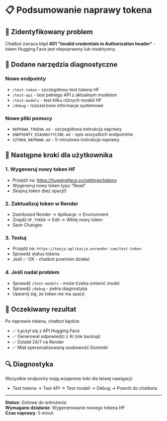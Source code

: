 # 📋 Podsumowanie naprawy tokena

## 🎯 Zidentyfikowany problem
Chatbot zwraca błąd **401 "Invalid credentials in Authorization header"** - token Hugging Face jest niepoprawny lub nieaktywny.

## 🔧 Dodane narzędzia diagnostyczne

### Nowe endpointy
- `/test-token` - szczegółowy test tokena HF
- `/test-api` - test pełnego API z aktualnym modelem  
- `/test-models` - test kilku różnych modeli HF
- `/debug` - rozszerzone informacje systemowe

### Nowe pliki pomocy
- `NAPRAWA_TOKENA.md` - szczegółowa instrukcja naprawy
- `ENDPOINTY_DIAGNOSTYCZNE.md` - opis wszystkich endpointów
- `SZYBKA_NAPRAWA.md` - 5-minutowa instrukcja naprawy

## 🚀 Następne kroki dla użytkownika

### 1. Wygeneruj nowy token HF
- Przejdź na: https://huggingface.co/settings/tokens
- Wygeneruj nowy token typu "Read"
- Skopiuj token (bez spacji!)

### 2. Zaktualizuj token w Render
- Dashboard Render → Aplikacja → Environment
- Znajdź `HF_TOKEN` → Edit → Wklej nowy token
- Save Changes

### 3. Testuj
- Przejdź na: `https://twoja-aplikacja.onrender.com/test-token`
- Sprawdź status tokena
- Jeśli ✅ OK - chatbot powinien działać

### 4. Jeśli nadal problem
- Sprawdź `/test-models` - może trzeba zmienić model
- Sprawdź `/debug` - pełna diagnostyka
- Upewnij się, że token nie ma spacji

## 🎉 Oczekiwany rezultat
Po naprawie tokena, chatbot będzie:
- ✅ Łączył się z API Hugging Face
- ✅ Generował odpowiedzi z AI (nie backup)
- ✅ Działał 24/7 na Render
- ✅ Miał spersonalizowaną osobowość Dominiki

## 🔍 Diagnostyka
Wszystkie endpointy mają wzajemne linki dla łatwej nawigacji:
- Test tokena → Test API → Test modeli → Debug → Powrót do chatbota

---
**Status**: Gotowe do wdrożenia  
**Wymagane działanie**: Wygenerowanie nowego tokena HF  
**Czas naprawy**: 5 minut
